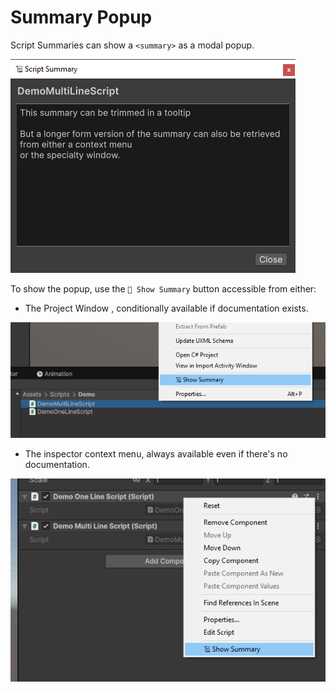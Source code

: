 # Summary Popup

Script Summaries can show a `<summary>` as a modal popup.

![](./Images/summary_popup_dialog_sample.png)

To show the popup, use the `📜 Show Summary` button accessible from either:

* The Project Window , conditionally available if documentation exists.

![](./Images/show_popup_project_window_menu.png)

* The inspector context menu, always available even if there's no documentation. 

![](./Images/show_popup_inspector_window_menu.png)